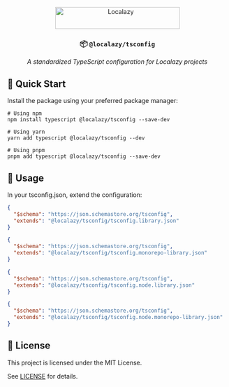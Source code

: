 <div align="center">

[<img src="https://localazy.com/directus9/assets/9fc36b9c-81b7-4dbf-bd82-b64cd984090f" width="285" height="50" alt="Localazy" >](https://localazy.com)

### 📦 `@localazy/tsconfig`

_A standardized TypeScript configuration for Localazy projects_

</div>

## 🚀 Quick Start

Install the package using your preferred package manager:

```shell
# Using npm
npm install typescript @localazy/tsconfig --save-dev

# Using yarn
yarn add typescript @localazy/tsconfig --dev

# Using pnpm
pnpm add typescript @localazy/tsconfig --save-dev
```

## 🔧 Usage

In your tsconfig.json, extend the configuration:

```json
{
  "$schema": "https://json.schemastore.org/tsconfig",
  "extends": "@localazy/tsconfig/tsconfig.library.json"
}
```

```json
{
  "$schema": "https://json.schemastore.org/tsconfig",
  "extends": "@localazy/tsconfig/tsconfig.monorepo-library.json"
}
```

```json
{
  "$schema": "https://json.schemastore.org/tsconfig",
  "extends": "@localazy/tsconfig/tsconfig.node.library.json"
}
```

```json
{
  "$schema": "https://json.schemastore.org/tsconfig",
  "extends": "@localazy/tsconfig/tsconfig.node.monorepo-library.json"
}
```

## 📜 License

This project is licensed under the MIT License.

See [LICENSE](LICENSE) for details.
